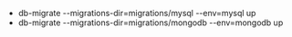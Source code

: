 

* db-migrate --migrations-dir=migrations/mysql  --env=mysql up
* db-migrate --migrations-dir=migrations/mongodb  --env=mongodb up
